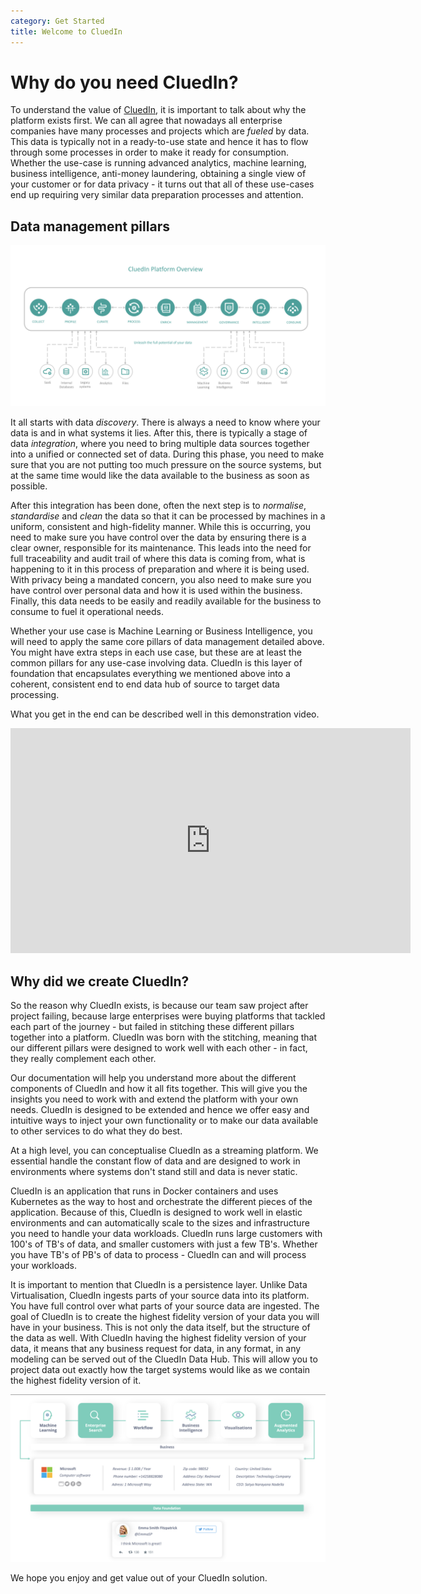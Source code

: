 ```yaml
---
category: Get Started
title: Welcome to CluedIn
---
```


# Why do you need CluedIn?

To understand the value of [CluedIn](https://www.cluedin.net), it is important to talk about why the platform exists first. We can all agree that nowadays all enterprise companies have many processes and projects which are _fueled_ by data. This data is typically not in a ready-to-use state and hence it has to flow through some processes in order to make it ready for consumption. Whether the use-case is running advanced analytics, machine learning, business intelligence, anti-money laundering, obtaining a single view of your customer or for data privacy - it turns out that all of these use-cases end up requiring very similar data preparation processes and attention. 

## Data management pillars

![Diagram](pillars.png)

It all starts with data *discovery*. There is always a need to know where your data is and in what systems it lies. After this, there is typically a stage of data *integration*, where you need to bring multiple data sources together into a unified or connected set of data. During this phase, you need to make sure that you are not putting too much pressure on the source systems, but at the same time would like the data available to the business as soon as possible.

After this integration has been done, often the next step is to *normalise*, *standardise* and *clean* the data so that it can be processed by machines in a uniform, consistent and high-fidelity manner. While this is occurring, you need to make sure you have control over the data by ensuring there is a clear owner, responsible for its maintenance. This leads into the need for full traceability and audit trail of where this data is coming from, what is happening to it in this process of preparation and where it is being used. With privacy being a mandated concern, you also need to make sure you have control over personal data and how it is used within the business. Finally, this data needs to be easily and readily available for the business to consume to fuel it operational needs. 

Whether your use case is Machine Learning or Business Intelligence, you will need to apply the same core pillars of data management detailed above. You might have extra steps in each use case, but these are at least the common pillars for any use-case involving data. CluedIn is this layer of foundation that encapsulates everything we mentioned above into a coherent, consistent end to end data hub of source to target data processing. 

What you get in the end can be described well in this demonstration video.

<iframe width="640" height="360" frameborder="0" allowfullscreen src="https://player.vimeo.com/video/331758206?controls=1"></iframe>

## Why did we create CluedIn? 

So the reason why CluedIn exists, is because our team saw project after project failing, because large enterprises were buying platforms that tackled each part of the journey - but failed in stitching these different pillars together into a platform. CluedIn was born with the stitching, meaning that our different pillars were designed to work well with each other - in fact, they really complement each other. 

Our documentation will help you understand more about the different components of CluedIn and how it all fits together. This will give you the insights you need to work with and extend the platform with your own needs. CluedIn is designed to be extended and hence we offer easy and intuitive ways to inject your own functionality or to make our data available to other services to do what they do best. 

At a high level, you can conceptualise CluedIn as a streaming platform. We essential handle the constant flow of data and are designed to work in environments where systems don't stand still and data is never static. 

CluedIn is an application that runs in Docker containers and uses Kubernetes as the way to host and orchestrate the different pieces of the application. Because of this, CluedIn is designed to work well in elastic environments and can automatically scale to the sizes and infrastructure you need to handle your data workloads. CluedIn runs large customers with 100's of TB's of data, and smaller customers with just a few TB's. Whether you have TB's of PB's of data to process - CluedIn can and will process your workloads.

It is important to mention that CluedIn is a persistence layer. Unlike Data Virtualisation, CluedIn ingests parts of your source data into its platform. You have full control over what parts of your source data are ingested. The goal of CluedIn is to create the highest fidelity version of your data you will have in your business. This is not only the data itself, but the structure of the data as well. With CluedIn having the highest fidelity version of your data, it means that any business request for data, in any format, in any modeling can be served out of the CluedIn Data Hub. This will allow you to project data out exactly how the target systems would like as we contain the highest fidelity version of it. 

![Diagram](high-fidelity.png)

We hope you enjoy and get value out of your CluedIn solution. 
